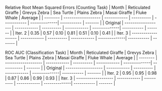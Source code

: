 Relative Root Mean Squared Errors (Counting Task)
| Month    | Reticulated Giraffe | Grevys Zebra | Sea Turtle | Plains Zebra | Masai Giraffe | Fluke Whale | Average | 
| -------- | ------------------- | ------------ | ---------- | ------------ | --------------| ----------- | ------- |
| Original | ------------------- | ------------ | ---------- | ------------ | --------------| ----------- | ------- |
| Iter. 2  | 0.35                | 0.57         | 0.10       | 0.81         | 0.51          | 0.10        | 0.41    |
| Iter. 3  | ------------------- | ------------ | ---------- | ------------ | --------------| ----------- | ------- |

ROC AUC (Classification Task)
| Month    | Reticulated Giraffe | Grevys Zebra | Sea Turtle | Plains Zebra | Masai Giraffe | Fluke Whale | Average | 
| -------- | ------------------- | ------------ | ---------- | ------------ | --------------| ----------- | ------- |
| Original | ------------------- | ------------ | ---------- | ------------ | --------------| ----------- | ------- |
| Iter. 2  | 0.95                | 0.95         | 0.98       | 0.87         | 0.86          | 0.99        | 0.93    |
| Iter. 3  | ------------------- | ------------ | ---------- | ------------ | --------------| ----------- | ------- |
